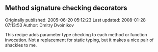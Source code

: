 ## Method signature checking decorators 
Originally published: 2005-06-20 05:12:23 
Last updated: 2008-01-28 07:13:53 
Author: Dmitry Dvoinikov 
 
This recipe adds parameter type checking to each method or function invocation. Not a replacement for static typing, but it makes a nice pair of shackles to me.